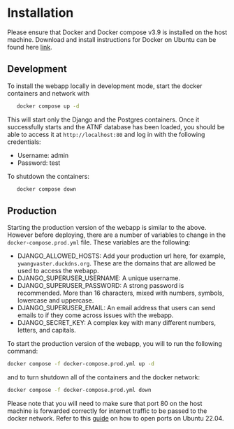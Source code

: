 # Installation

Please ensure that Docker and Docker compose v3.9 is installed on the host machine. Download and install instructions for Docker on Ubuntu can be found here [link](https://docs.docker.com/engine/install/ubuntu/).

## Development

To install the webapp locally in development mode, start the docker containers and network with

```bash
   docker compose up -d
```

This will start only the Django and the Postgres containers. Once it successfully starts and the ATNF database has been loaded, you should be able to access it at `http://localhost:80` and log in with the following credentials:

- Username: admin
- Password: test

To shutdown the containers:

```bash
   docker compose down
```

## Production

Starting the production version of the webapp is similar to the above. However before deploying, there are a number of variables to change in the `docker-compose.prod.yml` file. These variables are the following:

- DJANGO_ALLOWED_HOSTS: Add your production url here, for example, `ywangvaster.duckdns.org`. These are the domains that are allowed be used to access the webapp.
- DJANGO_SUPERUSER_USERNAME: A unique username.
- DJANGO_SUPERUSER_PASSWORD: A strong password is recommended. More than 16 characters, mixed with numbers, symbols, lowercase and uppercase.
- DJANGO_SUPERUSER_EMAIL: An email address that users can send emails to if they come across issues with the webapp.
- DJANGO_SECRET_KEY: A complex key with many different numbers, letters, and capitals.

To start the production version of the webapp, you will to run the following command:

```bash
docker compose -f docker-compose.prod.yml up -d
```

and to turn shutdown all of the containers and the docker network:

```bash
docker compose -f docker-compose.prod.yml down
```

Please note that you will need to make sure that port 80 on the host machine is forwarded correctly for internet traffic to be passed to the docker network. Refer to this [guide](https://linuxconfig.org/how-to-open-allow-incoming-firewall-port-on-ubuntu-22-04-jammy-jellyfish) on how to open ports on Ubuntu 22.04.
